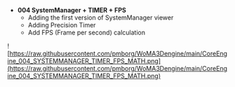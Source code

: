 - <b>004 SystemManager + TIMER + FPS</b><br>
	- Adding the first version of SystemManager viewer<br>
	- Adding Precision Timer<br>
	- Add FPS (Frame per second) calculation<br>
	
![https://raw.githubusercontent.com/pmborg/WoMA3Dengine/main/CoreEngine_004_SYSTEMMANAGER_TIMER_FPS_MATH.png](https://raw.githubusercontent.com/pmborg/WoMA3Dengine/main/CoreEngine_004_SYSTEMMANAGER_TIMER_FPS_MATH.png)	
